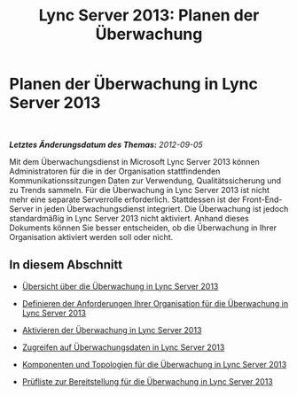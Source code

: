 ﻿---
title: 'Lync Server 2013: Planen der Überwachung'
TOCTitle: Planen der Überwachung
ms:assetid: 26cead5a-183c-42f1-a4b0-0e8d61c6159d
ms:mtpsurl: https://technet.microsoft.com/de-de/library/JJ204752(v=OCS.15)
ms:contentKeyID: 49890669
ms.date: 05/19/2016
mtps_version: v=OCS.15
ms.translationtype: HT
---

# Planen der Überwachung in Lync Server 2013

 

_**Letztes Änderungsdatum des Themas:** 2012-09-05_

Mit dem Überwachungsdienst in Microsoft Lync Server 2013 können Administratoren für die in der Organisation stattfindenden Kommunikationssitzungen Daten zur Verwendung, Qualitätssicherung und zu Trends sammeln. Für die Überwachung in Lync Server 2013 ist nicht mehr eine separate Serverrolle erforderlich. Stattdessen ist der Front-End-Server in jeden Überwachungsdienst integriert. Die Überwachung ist jedoch standardmäßig in Lync Server 2013 nicht aktiviert. Anhand dieses Dokuments können Sie besser entscheiden, ob die Überwachung in Ihrer Organisation aktiviert werden soll oder nicht.

## In diesem Abschnitt

  - [Übersicht über die Überwachung in Lync Server 2013](lync-server-2013-overview-of-monitoring.md)

  - [Definieren der Anforderungen Ihrer Organisation für die Überwachung in Lync Server 2013](lync-server-2013-defining-your-requirements-for-monitoring.md)

  - [Aktivieren der Überwachung in Lync Server 2013](lync-server-2013-enabling-monitoring.md)

  - [Zugreifen auf Überwachungsdaten in Lync Server 2013](lync-server-2013-accessing-monitoring-data.md)

  - [Komponenten und Topologien für die Überwachung in Lync Server 2013](lync-server-2013-components-and-topologies-for-monitoring.md)

  - [Prüfliste zur Bereitstellung für die Überwachung in Lync Server 2013](lync-server-2013-deployment-checklist-for-monitoring.md)

